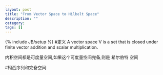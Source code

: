 ```yaml
---
layout: post
title: "From Vector Space to Hilbelt Space"
description: ""
category: 
tags: []
---
```

{% include JB/setup %}
#定义
A vector space V is a set that is closed under finite vector addition and scalar multiplication.

内积空间都是可度量空间,如果这个可度量空间完备,则是 希尔伯特 空间

#柯西序列和完备空间

